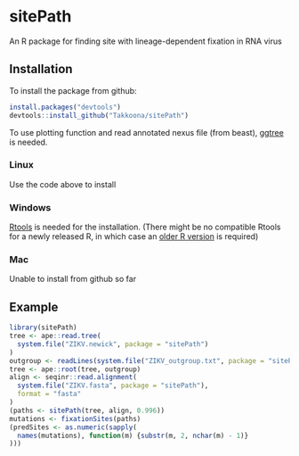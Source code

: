 sitePath
========
An R package for finding site with lineage-dependent fixation in RNA virus

Installation
------------
To install the package from github:
```r
install.packages("devtools")
devtools::install_github("Takkoona/sitePath")
```
To use plotting function and read annotated nexus file (from beast),  [ggtree](https://bioconductor.org/packages/release/bioc/html/ggtree.html) is needed.

### Linux
Use the code above to install

### Windows
[Rtools](https://cran.r-project.org/bin/windows/Rtools/) is needed for the installation. (There might be no compatible Rtools for a newly released R, in which case an [older R  version](https://cran.r-project.org/bin/windows/base/old/) is required)

### Mac
Unable to install from github so far

Example
-------
```r
library(sitePath)
tree <- ape::read.tree(
  system.file("ZIKV.newick", package = "sitePath")
)
outgroup <- readLines(system.file("ZIKV_outgroup.txt", package = "sitePath"))
tree <- ape::root(tree, outgroup)
align <- seqinr::read.alignment(
  system.file("ZIKV.fasta", package = "sitePath"),
  format = "fasta"
)
(paths <- sitePath(tree, align, 0.996))
mutations <- fixationSites(paths)
(predSites <- as.numeric(sapply(
  names(mutations), function(m) {substr(m, 2, nchar(m) - 1)}
)))
```
